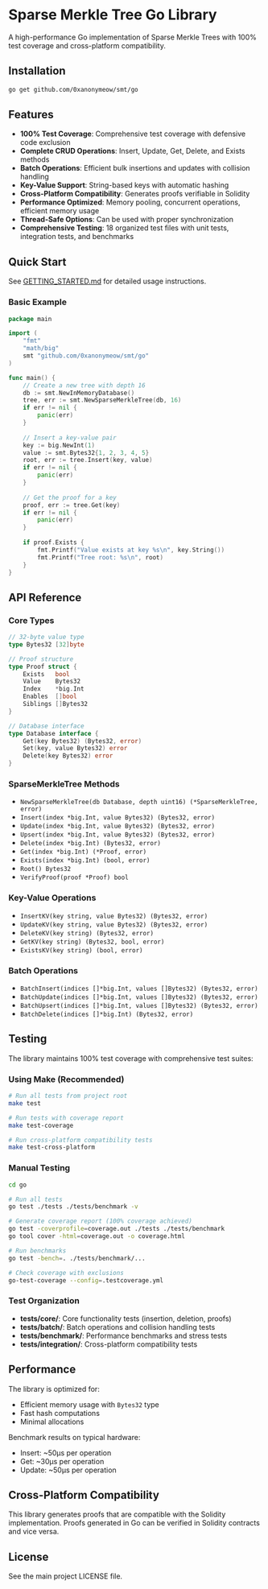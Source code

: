 # Sparse Merkle Tree Go Library

A high-performance Go implementation of Sparse Merkle Trees with 100% test coverage and cross-platform compatibility.

## Installation

```bash
go get github.com/0xanonymeow/smt/go
```

## Features

- **100% Test Coverage**: Comprehensive test coverage with defensive code exclusion
- **Complete CRUD Operations**: Insert, Update, Get, Delete, and Exists methods
- **Batch Operations**: Efficient bulk insertions and updates with collision handling
- **Key-Value Support**: String-based keys with automatic hashing
- **Cross-Platform Compatibility**: Generates proofs verifiable in Solidity
- **Performance Optimized**: Memory pooling, concurrent operations, efficient memory usage
- **Thread-Safe Options**: Can be used with proper synchronization
- **Comprehensive Testing**: 18 organized test files with unit tests, integration tests, and benchmarks

## Quick Start

See [GETTING_STARTED.md](./GETTING_STARTED.md) for detailed usage instructions.

### Basic Example

```go
package main

import (
    "fmt"
    "math/big"
    smt "github.com/0xanonymeow/smt/go"
)

func main() {
    // Create a new tree with depth 16
    db := smt.NewInMemoryDatabase()
    tree, err := smt.NewSparseMerkleTree(db, 16)
    if err != nil {
        panic(err)
    }
    
    // Insert a key-value pair
    key := big.NewInt(1)
    value := smt.Bytes32{1, 2, 3, 4, 5}
    root, err := tree.Insert(key, value)
    if err != nil {
        panic(err)
    }
    
    // Get the proof for a key
    proof, err := tree.Get(key)
    if err != nil {
        panic(err)
    }
    
    if proof.Exists {
        fmt.Printf("Value exists at key %s\n", key.String())
        fmt.Printf("Tree root: %s\n", root)
    }
}
```

## API Reference

### Core Types

```go
// 32-byte value type
type Bytes32 [32]byte

// Proof structure
type Proof struct {
    Exists   bool
    Value    Bytes32
    Index    *big.Int
    Enables  []bool
    Siblings []Bytes32
}

// Database interface
type Database interface {
    Get(key Bytes32) (Bytes32, error)
    Set(key, value Bytes32) error
    Delete(key Bytes32) error
}
```

### SparseMerkleTree Methods

- `NewSparseMerkleTree(db Database, depth uint16) (*SparseMerkleTree, error)`
- `Insert(index *big.Int, value Bytes32) (Bytes32, error)`
- `Update(index *big.Int, value Bytes32) (Bytes32, error)`
- `Upsert(index *big.Int, value Bytes32) (Bytes32, error)`
- `Delete(index *big.Int) (Bytes32, error)`
- `Get(index *big.Int) (*Proof, error)`
- `Exists(index *big.Int) (bool, error)`
- `Root() Bytes32`
- `VerifyProof(proof *Proof) bool`

### Key-Value Operations

- `InsertKV(key string, value Bytes32) (Bytes32, error)`
- `UpdateKV(key string, value Bytes32) (Bytes32, error)`
- `DeleteKV(key string) (Bytes32, error)`
- `GetKV(key string) (Bytes32, bool, error)`
- `ExistsKV(key string) (bool, error)`

### Batch Operations

- `BatchInsert(indices []*big.Int, values []Bytes32) (Bytes32, error)`
- `BatchUpdate(indices []*big.Int, values []Bytes32) (Bytes32, error)`
- `BatchUpsert(indices []*big.Int, values []Bytes32) (Bytes32, error)`
- `BatchDelete(indices []*big.Int) (Bytes32, error)`

## Testing

The library maintains 100% test coverage with comprehensive test suites:

### Using Make (Recommended)
```bash
# Run all tests from project root
make test

# Run tests with coverage report
make test-coverage

# Run cross-platform compatibility tests
make test-cross-platform
```

### Manual Testing
```bash
cd go

# Run all tests
go test ./tests ./tests/benchmark -v

# Generate coverage report (100% coverage achieved)
go test -coverprofile=coverage.out ./tests ./tests/benchmark
go tool cover -html=coverage.out -o coverage.html

# Run benchmarks
go test -bench=. ./tests/benchmark/...

# Check coverage with exclusions
go-test-coverage --config=.testcoverage.yml
```

### Test Organization
- **tests/core/**: Core functionality tests (insertion, deletion, proofs)
- **tests/batch/**: Batch operations and collision handling tests
- **tests/benchmark/**: Performance benchmarks and stress tests
- **tests/integration/**: Cross-platform compatibility tests

## Performance

The library is optimized for:
- Efficient memory usage with `Bytes32` type
- Fast hash computations
- Minimal allocations

Benchmark results on typical hardware:
- Insert: ~50μs per operation
- Get: ~30μs per operation
- Update: ~50μs per operation

## Cross-Platform Compatibility

This library generates proofs that are compatible with the Solidity implementation. Proofs generated in Go can be verified in Solidity contracts and vice versa.

## License

See the main project LICENSE file.
